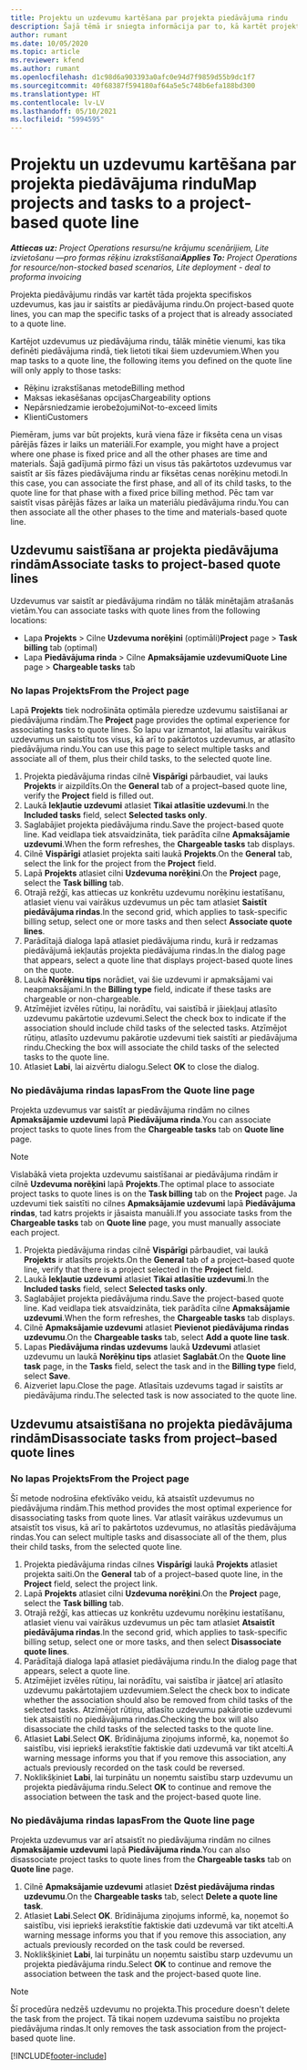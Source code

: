 ```yaml
---
title: Projektu un uzdevumu kartēšana par projekta piedāvājuma rindu
description: Šajā tēmā ir sniegta informācija par to, kā kartēt projektus un uzdevumus uz projekta uzdevuma rindu.
author: rumant
ms.date: 10/05/2020
ms.topic: article
ms.reviewer: kfend
ms.author: rumant
ms.openlocfilehash: d1c98d6a903393a0afc0e94d7f9859d55b9dc1f7
ms.sourcegitcommit: 40f68387f594180af64a5e5c748b6efa188bd300
ms.translationtype: HT
ms.contentlocale: lv-LV
ms.lasthandoff: 05/10/2021
ms.locfileid: "5994595"
---
```

# <a name="map-projects-and-tasks-to-a-project-based-quote-line"></a><span data-ttu-id="fb186-103">Projektu un uzdevumu kartēšana par projekta piedāvājuma rindu</span><span class="sxs-lookup"><span data-stu-id="fb186-103">Map projects and tasks to a project-based quote line</span></span>

<span data-ttu-id="fb186-104">_**Attiecas uz:** Project Operations resursu/ne krājumu scenārijiem, Lite izvietošanu —pro formas rēķinu izrakstīšanai_</span><span class="sxs-lookup"><span data-stu-id="fb186-104">_**Applies To:** Project Operations for resource/non-stocked based scenarios, Lite deployment - deal to proforma invoicing_</span></span>

<span data-ttu-id="fb186-105">Projekta piedāvājumu rindās var kartēt tāda projekta specifiskos uzdevumus, kas jau ir saistīts ar piedāvājuma rindu.</span><span class="sxs-lookup"><span data-stu-id="fb186-105">On project-based quote lines, you can map the specific tasks of a project that is already associated to a quote line.</span></span>

<span data-ttu-id="fb186-106">Kartējot uzdevumus uz piedāvājuma rindu, tālāk minētie vienumi, kas tika definēti piedāvājuma rindā, tiek lietoti tikai šiem uzdevumiem.</span><span class="sxs-lookup"><span data-stu-id="fb186-106">When you map tasks to a quote line, the following items you defined on the quote line will only apply to those tasks:</span></span>

- <span data-ttu-id="fb186-107">Rēķinu izrakstīšanas metode</span><span class="sxs-lookup"><span data-stu-id="fb186-107">Billing method</span></span>
- <span data-ttu-id="fb186-108">Maksas iekasēšanas opcijas</span><span class="sxs-lookup"><span data-stu-id="fb186-108">Chargeability options</span></span>
- <span data-ttu-id="fb186-109">Nepārsniedzamie ierobežojumi</span><span class="sxs-lookup"><span data-stu-id="fb186-109">Not-to-exceed limits</span></span>
- <span data-ttu-id="fb186-110">Klienti</span><span class="sxs-lookup"><span data-stu-id="fb186-110">Customers</span></span>

<span data-ttu-id="fb186-111">Piemēram, jums var būt projekts, kurā viena fāze ir fiksēta cena un visas pārējās fāzes ir laiks un materiāli.</span><span class="sxs-lookup"><span data-stu-id="fb186-111">For example, you might have a project where one phase is fixed price and all the other phases are time and materials.</span></span> <span data-ttu-id="fb186-112">Šajā gadījumā pirmo fāzi un visus tās pakārtotos uzdevumus var saistīt ar šīs fāzes piedāvājuma rindu ar fiksētas cenas norēķinu metodi.</span><span class="sxs-lookup"><span data-stu-id="fb186-112">In this case, you can associate the first phase, and all of its child tasks, to the quote line for that phase with a fixed price billing method.</span></span> <span data-ttu-id="fb186-113">Pēc tam var saistīt visas pārējās fāzes ar laika un materiālu piedāvājuma rindu.</span><span class="sxs-lookup"><span data-stu-id="fb186-113">You can then associate all the other phases to the time and materials-based quote line.</span></span>

## <a name="associate-tasks-to-project-based-quote-lines"></a><span data-ttu-id="fb186-114">Uzdevumu saistīšana ar projekta piedāvājuma rindām</span><span class="sxs-lookup"><span data-stu-id="fb186-114">Associate tasks to project-based quote lines</span></span>

<span data-ttu-id="fb186-115">Uzdevumus var saistīt ar piedāvājuma rindām no tālāk minētajām atrašanās vietām.</span><span class="sxs-lookup"><span data-stu-id="fb186-115">You can associate tasks with quote lines from the following locations:</span></span>

- <span data-ttu-id="fb186-116">Lapa **Projekts** > Cilne **Uzdevuma norēķini** (optimāli)</span><span class="sxs-lookup"><span data-stu-id="fb186-116">**Project** page > **Task billing** tab (optimal)</span></span>
- <span data-ttu-id="fb186-117">Lapa **Piedāvājuma rinda** > Cilne **Apmaksājamie uzdevumi**</span><span class="sxs-lookup"><span data-stu-id="fb186-117">**Quote Line** page > **Chargeable tasks** tab</span></span> 

### <a name="from-the-project-page"></a><span data-ttu-id="fb186-118">No lapas Projekts</span><span class="sxs-lookup"><span data-stu-id="fb186-118">From the Project page</span></span>

<span data-ttu-id="fb186-119">Lapā **Projekts** tiek nodrošināta optimāla pieredze uzdevumu saistīšanai ar piedāvājuma rindām.</span><span class="sxs-lookup"><span data-stu-id="fb186-119">The **Project** page provides the optimal experience for associating tasks to quote lines.</span></span> <span data-ttu-id="fb186-120">Šo lapu var izmantot, lai atlasītu vairākus uzdevumus un saistītu tos visus, kā arī to pakārtotos uzdevumus, ar atlasīto piedāvājuma rindu.</span><span class="sxs-lookup"><span data-stu-id="fb186-120">You can use this page to select multiple tasks and associate all of them, plus their child tasks, to the selected quote line.</span></span>

1. <span data-ttu-id="fb186-121">Projekta piedāvājuma rindas cilnē **Vispārīgi** pārbaudiet, vai lauks **Projekts** ir aizpildīts.</span><span class="sxs-lookup"><span data-stu-id="fb186-121">On the **General** tab of a project–based quote line, verify the **Project** field is filled out.</span></span>
2. <span data-ttu-id="fb186-122">Laukā **Iekļautie uzdevumi** atlasiet **Tikai atlasītie uzdevumi**.</span><span class="sxs-lookup"><span data-stu-id="fb186-122">In the **Included tasks** field, select **Selected tasks only**.</span></span>
3. <span data-ttu-id="fb186-123">Saglabājiet projekta piedāvājuma rindu.</span><span class="sxs-lookup"><span data-stu-id="fb186-123">Save the project-based quote line.</span></span> <span data-ttu-id="fb186-124">Kad veidlapa tiek atsvaidzināta, tiek parādīta cilne **Apmaksājamie uzdevumi**.</span><span class="sxs-lookup"><span data-stu-id="fb186-124">When the form refreshes, the **Chargeable tasks** tab displays.</span></span>
4. <span data-ttu-id="fb186-125">Cilnē **Vispārīgi** atlasiet projekta saiti laukā **Projekts**.</span><span class="sxs-lookup"><span data-stu-id="fb186-125">On the **General** tab, select the link for the project from the **Project** field.</span></span>
5. <span data-ttu-id="fb186-126">Lapā **Projekts** atlasiet cilni **Uzdevuma norēķini**.</span><span class="sxs-lookup"><span data-stu-id="fb186-126">On the **Project** page, select the **Task billing** tab.</span></span>
6. <span data-ttu-id="fb186-127">Otrajā režģī, kas attiecas uz konkrētu uzdevumu norēķinu iestatīšanu, atlasiet vienu vai vairākus uzdevumus un pēc tam atlasiet **Saistīt piedāvājuma rindas**.</span><span class="sxs-lookup"><span data-stu-id="fb186-127">In the second grid, which applies to task-specific billing setup, select one or more tasks and then select **Associate quote lines**.</span></span>
7. <span data-ttu-id="fb186-128">Parādītajā dialoga lapā atlasiet piedāvājuma rindu, kurā ir redzamas piedāvājumā iekļautās projekta piedāvājuma rindas.</span><span class="sxs-lookup"><span data-stu-id="fb186-128">In the dialog page that appears, select a quote line that displays project-based quote lines on the quote.</span></span>
8. <span data-ttu-id="fb186-129">Laukā **Norēķinu tips** norādiet, vai šie uzdevumi ir apmaksājami vai neapmaksājami.</span><span class="sxs-lookup"><span data-stu-id="fb186-129">In the **Billing type** field, indicate if these tasks are chargeable or non-chargeable.</span></span>
9. <span data-ttu-id="fb186-130">Atzīmējiet izvēles rūtiņu, lai norādītu, vai saistībā ir jāiekļauj atlasīto uzdevumu pakārtotie uzdevumi.</span><span class="sxs-lookup"><span data-stu-id="fb186-130">Select the check box to indicate if the association should include child tasks of the selected tasks.</span></span> <span data-ttu-id="fb186-131">Atzīmējot rūtiņu, atlasīto uzdevumu pakārotie uzdevumi tiek saistīti ar piedāvājuma rindu.</span><span class="sxs-lookup"><span data-stu-id="fb186-131">Checking the box will associate the child tasks of the selected tasks to the quote line.</span></span>
10. <span data-ttu-id="fb186-132">Atlasiet **Labi**, lai aizvērtu dialogu.</span><span class="sxs-lookup"><span data-stu-id="fb186-132">Select **OK** to close the dialog.</span></span>

### <a name="from-the-quote-line-page"></a><span data-ttu-id="fb186-133">No piedāvājuma rindas lapas</span><span class="sxs-lookup"><span data-stu-id="fb186-133">From the Quote line page</span></span>

<span data-ttu-id="fb186-134">Projekta uzdevumus var saistīt ar piedāvājuma rindām no cilnes **Apmaksājamie uzdevumi** lapā **Piedāvājuma rinda**.</span><span class="sxs-lookup"><span data-stu-id="fb186-134">You can associate project tasks to quote lines from the **Chargeable tasks** tab on **Quote line** page.</span></span>

>[!NOTE]
><span data-ttu-id="fb186-135">Vislabākā vieta projekta uzdevumu saistīšanai ar piedāvājuma rindām ir cilnē **Uzdevuma norēķini** lapā **Projekts**.</span><span class="sxs-lookup"><span data-stu-id="fb186-135">The optimal place to associate project tasks to quote lines is on the **Task billing** tab on the **Project** page.</span></span> <span data-ttu-id="fb186-136">Ja uzdevumi tiek saistīti no cilnes **Apmaksājamie uzdevumi** lapā **Piedāvājuma rindas**, tad katrs projekts ir jāsaista manuāli.</span><span class="sxs-lookup"><span data-stu-id="fb186-136">If you associate tasks from the **Chargeable tasks** tab on **Quote line** page, you must manually associate each project.</span></span>

1. <span data-ttu-id="fb186-137">Projekta piedāvājuma rindas cilnē **Vispārīgi** pārbaudiet, vai laukā **Projekts** ir atlasīts projekts.</span><span class="sxs-lookup"><span data-stu-id="fb186-137">On the **General** tab of a project–based quote line, verify that there is a project selected in the **Project** field.</span></span>
2. <span data-ttu-id="fb186-138">Laukā **Iekļautie uzdevumi** atlasiet **Tikai atlasītie uzdevumi**.</span><span class="sxs-lookup"><span data-stu-id="fb186-138">In the **Included tasks** field, select **Selected tasks only**.</span></span>
3. <span data-ttu-id="fb186-139">Saglabājiet projekta piedāvājuma rindu.</span><span class="sxs-lookup"><span data-stu-id="fb186-139">Save the project-based quote line.</span></span> <span data-ttu-id="fb186-140">Kad veidlapa tiek atsvaidzināta, tiek parādīta cilne **Apmaksājamie uzdevumi**.</span><span class="sxs-lookup"><span data-stu-id="fb186-140">When the form refreshes, the **Chargeable tasks** tab displays.</span></span>
4. <span data-ttu-id="fb186-141">Cilnē **Apmaksājamie uzdevumi** atlasiet **Pievienot piedāvājuma rindas uzdevumu**.</span><span class="sxs-lookup"><span data-stu-id="fb186-141">On the **Chargeable tasks** tab, select **Add a quote line task**.</span></span>
5. <span data-ttu-id="fb186-142">Lapas **Piedāvājuma rindas uzdevums** laukā **Uzdevumi** atlasiet uzdevumu un laukā **Norēķinu tips** atlasiet **Saglabāt**.</span><span class="sxs-lookup"><span data-stu-id="fb186-142">On the **Quote line task** page, in the **Tasks** field, select the task and in the **Billing type** field, select **Save**.</span></span> 
6. <span data-ttu-id="fb186-143">Aizveriet lapu.</span><span class="sxs-lookup"><span data-stu-id="fb186-143">Close the page.</span></span> <span data-ttu-id="fb186-144">Atlasītais uzdevums tagad ir saistīts ar piedāvājuma rindu.</span><span class="sxs-lookup"><span data-stu-id="fb186-144">The selected task is now associated to the quote line.</span></span>

## <a name="disassociate-tasks-from-projectbased-quote-lines"></a><span data-ttu-id="fb186-145">Uzdevumu atsaistīšana no projekta piedāvājuma rindām</span><span class="sxs-lookup"><span data-stu-id="fb186-145">Disassociate tasks from project–based quote lines</span></span>

### <a name="from-the-project-page"></a><span data-ttu-id="fb186-146">No lapas Projekts</span><span class="sxs-lookup"><span data-stu-id="fb186-146">From the Project page</span></span>

<span data-ttu-id="fb186-147">Šī metode nodrošina efektīvāko veidu, kā atsaistīt uzdevumus no piedāvājuma rindām.</span><span class="sxs-lookup"><span data-stu-id="fb186-147">This method provides the most optimal experience for disassociating tasks from quote lines.</span></span> <span data-ttu-id="fb186-148">Var atlasīt vairākus uzdevumus un atsaistīt tos visus, kā arī to pakārtotos uzdevumus, no atlasītās piedāvājuma rindas.</span><span class="sxs-lookup"><span data-stu-id="fb186-148">You can select multiple tasks and disassociate all of the them, plus their child tasks, from the selected quote line.</span></span>

1. <span data-ttu-id="fb186-149">Projekta piedāvājuma rindas cilnes **Vispārīgi** laukā **Projekts** atlasiet projekta saiti.</span><span class="sxs-lookup"><span data-stu-id="fb186-149">On the **General** tab of a project–based quote line, in the **Project** field, select the project link.</span></span>
2. <span data-ttu-id="fb186-150">Lapā **Projekts** atlasiet cilni **Uzdevuma norēķini**.</span><span class="sxs-lookup"><span data-stu-id="fb186-150">On the **Project** page, select the **Task billing** tab.</span></span>
3. <span data-ttu-id="fb186-151">Otrajā režģī, kas attiecas uz konkrētu uzdevumu norēķinu iestatīšanu, atlasiet vienu vai vairākus uzdevumus un pēc tam atlasiet **Atsaistīt piedāvājuma rindas**.</span><span class="sxs-lookup"><span data-stu-id="fb186-151">In the second grid, which applies to task-specific billing setup, select one or more tasks, and then select **Disassociate quote lines**.</span></span>
4. <span data-ttu-id="fb186-152">Parādītajā dialoga lapā atlasiet piedāvājuma rindu.</span><span class="sxs-lookup"><span data-stu-id="fb186-152">In the dialog page that appears, select a quote line.</span></span>
5. <span data-ttu-id="fb186-153">Atzīmējiet izvēles rūtiņu, lai norādītu, vai saistība ir jāatceļ arī atlasīto uzdevumu pakārtotajiem uzdevumiem.</span><span class="sxs-lookup"><span data-stu-id="fb186-153">Select the check box to indicate whether the association should also be removed from child tasks of the selected tasks.</span></span> <span data-ttu-id="fb186-154">Atzīmējot rūtiņu, atlasīto uzdevumu pakārotie uzdevumi tiek atsaistīti no piedāvājuma rindas.</span><span class="sxs-lookup"><span data-stu-id="fb186-154">Checking the box will also disassociate the child tasks of the selected tasks to the quote line.</span></span>
6. <span data-ttu-id="fb186-155">Atlasiet **Labi**.</span><span class="sxs-lookup"><span data-stu-id="fb186-155">Select **OK**.</span></span> <span data-ttu-id="fb186-156">Brīdinājuma ziņojums informē, ka, noņemot šo saistību, visi iepriekš ierakstītie faktiskie dati uzdevumā var tikt atcelti.</span><span class="sxs-lookup"><span data-stu-id="fb186-156">A warning message informs you that if you remove this association, any actuals previously recorded on the task could be reversed.</span></span> 
7. <span data-ttu-id="fb186-157">Noklikšķiniet **Labi**, lai turpinātu un noņemtu saistību starp uzdevumu un projekta piedāvājuma rindu.</span><span class="sxs-lookup"><span data-stu-id="fb186-157">Select **OK** to continue and remove the association between the task and the project-based quote line.</span></span>

### <a name="from-the-quote-line-page"></a><span data-ttu-id="fb186-158">No piedāvājuma rindas lapas</span><span class="sxs-lookup"><span data-stu-id="fb186-158">From the Quote line page</span></span>

<span data-ttu-id="fb186-159">Projekta uzdevumus var arī atsaistīt no piedāvājuma rindām no cilnes **Apmaksājamie uzdevumi** lapā **Piedāvājuma rinda**.</span><span class="sxs-lookup"><span data-stu-id="fb186-159">You can also disassociate project tasks to quote lines from the **Chargeable tasks** tab on **Quote line** page.</span></span>

1. <span data-ttu-id="fb186-160">Cilnē **Apmaksājamie uzdevumi** atlasiet **Dzēst piedāvājuma rindas uzdevumu**.</span><span class="sxs-lookup"><span data-stu-id="fb186-160">On the **Chargeable tasks** tab, select **Delete a quote line task**.</span></span>
2. <span data-ttu-id="fb186-161">Atlasiet **Labi**.</span><span class="sxs-lookup"><span data-stu-id="fb186-161">Select **OK**.</span></span> <span data-ttu-id="fb186-162">Brīdinājuma ziņojums informē, ka, noņemot šo saistību, visi iepriekš ierakstītie faktiskie dati uzdevumā var tikt atcelti.</span><span class="sxs-lookup"><span data-stu-id="fb186-162">A warning message informs you that if you remove this association, any actuals previously recorded on the task could be reversed.</span></span> 
3. <span data-ttu-id="fb186-163">Noklikšķiniet **Labi**, lai turpinātu un noņemtu saistību starp uzdevumu un projekta piedāvājuma rindu.</span><span class="sxs-lookup"><span data-stu-id="fb186-163">Select **OK** to continue and remove the association between the task and the project-based quote line.</span></span>

>[!NOTE]
> <span data-ttu-id="fb186-164">Šī procedūra nedzēš uzdevumu no projekta.</span><span class="sxs-lookup"><span data-stu-id="fb186-164">This procedure doesn't delete the task from the project.</span></span> <span data-ttu-id="fb186-165">Tā tikai noņem uzdevuma saistību no projekta piedāvājuma rindas.</span><span class="sxs-lookup"><span data-stu-id="fb186-165">It only removes the task association from the project-based quote line.</span></span>


[!INCLUDE[footer-include](../../includes/footer-banner.md)]
